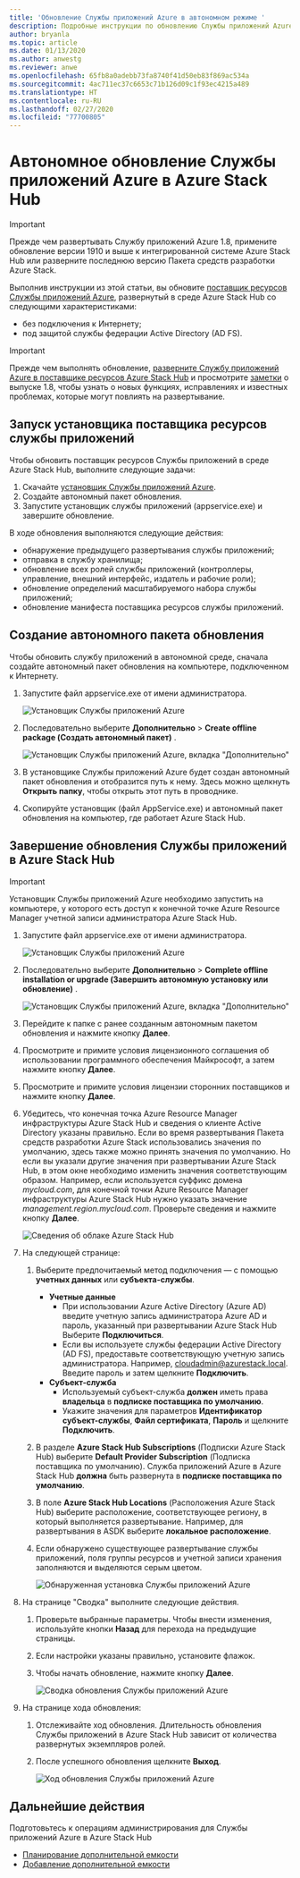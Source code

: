 ```yaml
---
title: 'Обновление Службы приложений Azure в автономном режиме '
description: Подробные инструкции по обновлению Службы приложений Azure в Azure Stack Hub без подключения к Интернету
author: bryanla
ms.topic: article
ms.date: 01/13/2020
ms.author: anwestg
ms.reviewer: anwe
ms.openlocfilehash: 65fb8a0adebb73fa8740f41d50eb83f869ac534a
ms.sourcegitcommit: 4ac711ec37c6653c71b126d09c1f93ec4215a489
ms.translationtype: HT
ms.contentlocale: ru-RU
ms.lasthandoff: 02/27/2020
ms.locfileid: "77700805"
---
```

# <a name="offline-update-of-azure-app-service-on-azure-stack-hub"></a>Автономное обновление Службы приложений Azure в Azure Stack Hub

> [!IMPORTANT]
> Прежде чем развертывать Службу приложений Azure 1.8, примените обновление версии 1910 и выше к интегрированной системе Azure Stack Hub или разверните последнюю версию Пакета средств разработки Azure Stack.

Выполнив инструкции из этой статьи, вы обновите [поставщик ресурсов Службы приложений Azure](azure-stack-app-service-overview.md), развернутый в среде Azure Stack Hub со следующими характеристиками:

* без подключения к Интернету;
* под защитой службы федерации Active Directory (AD FS).

> [!IMPORTANT]
> Прежде чем выполнять обновление, [разверните Службу приложений Azure в поставщике ресурсов Azure Stack Hub](azure-stack-app-service-deploy-offline.md) и просмотрите [заметки](azure-stack-app-service-release-notes-update-eight.md) о выпуске 1.8, чтобы узнать о новых функциях, исправлениях и известных проблемах, которые могут повлиять на развертывание.

## <a name="run-the-app-service-resource-provider-installer"></a>Запуск установщика поставщика ресурсов службы приложений

Чтобы обновить поставщик ресурсов Службы приложений в среде Azure Stack Hub, выполните следующие задачи:

1. Скачайте [установщик Службы приложений Azure](https://aka.ms/appsvcupdate8installer).
2. Создайте автономный пакет обновления.
3. Запустите установщик службы приложений (appservice.exe) и завершите обновление.

В ходе обновления выполняются следующие действия:

* обнаружение предыдущего развертывания службы приложений;
* отправка в службу хранилища;
* обновление всех ролей службы приложений (контроллеры, управление, внешний интерфейс, издатель и рабочие роли);
* обновление определений масштабируемого набора службы приложений;
* обновление манифеста поставщика ресурсов службы приложений.

## <a name="create-an-offline-upgrade-package"></a>Создание автономного пакета обновления

Чтобы обновить службу приложений в автономной среде, сначала создайте автономный пакет обновления на компьютере, подключенном к Интернету.

1. Запустите файл appservice.exe от имени администратора.

    ![Установщик Службы приложений Azure][1]

2. Последовательно выберите **Дополнительно** > **Create offline package (Создать автономный пакет)** .

    ![Установщик Службы приложений Azure, вкладка "Дополнительно"][2]

3. В установщике Службы приложений Azure будет создан автономный пакет обновления и отобразится путь к нему.  Здесь можно щелкнуть **Открыть папку**, чтобы открыть этот путь в проводнике.

4. Скопируйте установщик (файл AppService.exe) и автономный пакет обновления на компьютер, где работает Azure Stack Hub.

## <a name="complete-the-upgrade-of-app-service-on-azure-stack-hub"></a>Завершение обновления Службы приложений в Azure Stack Hub

> [!IMPORTANT]
> Установщик Службы приложений Azure необходимо запустить на компьютере, у которого есть доступ к конечной точке Azure Resource Manager учетной записи администратора Azure Stack Hub.

1. Запустите файл appservice.exe от имени администратора.

    ![Установщик Службы приложений Azure][1]

2. Последовательно выберите **Дополнительно** > **Complete offline installation or upgrade (Завершить автономную установку или обновление)** .

    ![Установщик Службы приложений Azure, вкладка "Дополнительно"][2]

3. Перейдите к папке с ранее созданным автономным пакетом обновления и нажмите кнопку **Далее**.

4. Просмотрите и примите условия лицензионного соглашения об использовании программного обеспечения Майкрософт, а затем нажмите кнопку **Далее**.

5. Просмотрите и примите условия лицензии сторонних поставщиков и нажмите кнопку **Далее**.

6. Убедитесь, что конечная точка Azure Resource Manager инфраструктуры Azure Stack Hub и сведения о клиенте Active Directory указаны правильно. Если во время развертывания Пакета средств разработки Azure Stack использовались значения по умолчанию, здесь также можно принять значения по умолчанию. Но если вы указали другие значения при развертывании Azure Stack Hub, в этом окне необходимо изменить значения соответствующим образом. Например, если используется суффикс домена *mycloud.com*, для конечной точки Azure Resource Manager инфраструктуры Azure Stack Hub нужно указать значение *management.region.mycloud.com*. Проверьте сведения и нажмите кнопку **Далее**.

    ![Сведения об облаке Azure Stack Hub][3]

7. На следующей странице:

   1. Выберите предпочитаемый метод подключения — с помощью **учетных данных** или **субъекта-службы**.
        - **Учетные данные**
            - При использовании Azure Active Directory (Azure AD) введите учетную запись администратора Azure AD и пароль, указанный при развертывании Azure Stack Hub Выберите **Подключиться**.
            - Если вы используете службы федерации Active Directory (AD FS), предоставьте соответствующую учетную запись администратора. Например, cloudadmin@azurestack.local. Введите пароль и затем щелкните **Подключить**.
        - **Субъект-служба**
            - Используемый субъект-служба **должен** иметь права **владельца** в **подписке поставщика по умолчанию**.
            - Укажите значения для параметров **Идентификатор субъект-службы**, **Файл сертификата**, **Пароль** и щелкните **Подключить**.

   1. В разделе **Azure Stack Hub Subscriptions** (Подписки Azure Stack Hub) выберите **Default Provider Subscription** (Подписка поставщика по умолчанию).  Служба приложений Azure в Azure Stack Hub **должна** быть развернута в **подписке поставщика по умолчанию**.

   1. В поле **Azure Stack Hub Locations** (Расположения Azure Stack Hub) выберите расположение, соответствующее региону, в который выполняется развертывание. Например, для развертывания в ASDK выберите **локальное расположение**.
   
   1. Если обнаружено существующее развертывание службы приложений, поля группы ресурсов и учетной записи хранения заполняются и выделяются серым цветом.

      ![Обнаруженная установка Службы приложений Azure][4]
8. На странице "Сводка" выполните следующие действия.
   1. Проверьте выбранные параметры. Чтобы внести изменения, используйте кнопки **Назад** для перехода на предыдущие страницы.
   2. Если настройки указаны правильно, установите флажок.
   3. Чтобы начать обновление, нажмите кнопку **Далее**.

       ![Сводка обновления Службы приложений Azure][5]

9. На странице хода обновления:
    1. Отслеживайте ход обновления. Длительность обновления Службы приложений в Azure Stack Hub зависит от количества развернутых экземпляров ролей.
    2. После успешного обновления щелкните **Выход**.

        ![Ход обновления Службы приложений Azure][6]

<!--Image references-->
[1]: ./media/azure-stack-app-service-update-offline/app-service-exe.png
[2]: ./media/azure-stack-app-service-update-offline/app-service-exe-advanced.png
[3]: ./media/azure-stack-app-service-update-offline/app-service-azure-resource-manager-endpoints.png
[4]: ./media/azure-stack-app-service-update-offline/app-service-installation-detected.png
[5]: ./media/azure-stack-app-service-update-offline/app-service-upgrade-summary.png
[6]: ./media/azure-stack-app-service-update-offline/app-service-upgrade-complete.png

## <a name="next-steps"></a>Дальнейшие действия

Подготовьтесь к операциям администрирования для Службы приложений Azure в Azure Stack Hub

* [Планирование дополнительной емкости](azure-stack-app-service-capacity-planning.md)
* [Добавление дополнительной емкости](azure-stack-app-service-add-worker-roles.md)
